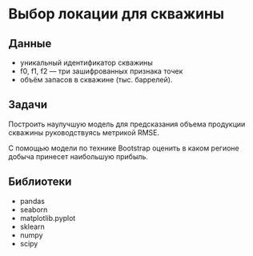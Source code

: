 # Выбор локации для скважины
## Данные
- уникальный идентификатор скважины
- f0, f1, f2 — три зашифрованных признака точек
- объём запасов в скважине (тыс. баррелей).

## Задачи
Построить наулучшую модель для предсказания объема продукции скважины руководствуясь метрикой RMSE.

С помощью модели по технике Bootstrap оценить в каком регионе добыча принесет наибольшую прибыль.

## Библиотеки
- pandas
- seaborn
- matplotlib.pyplot
- sklearn
- numpy
- scipy